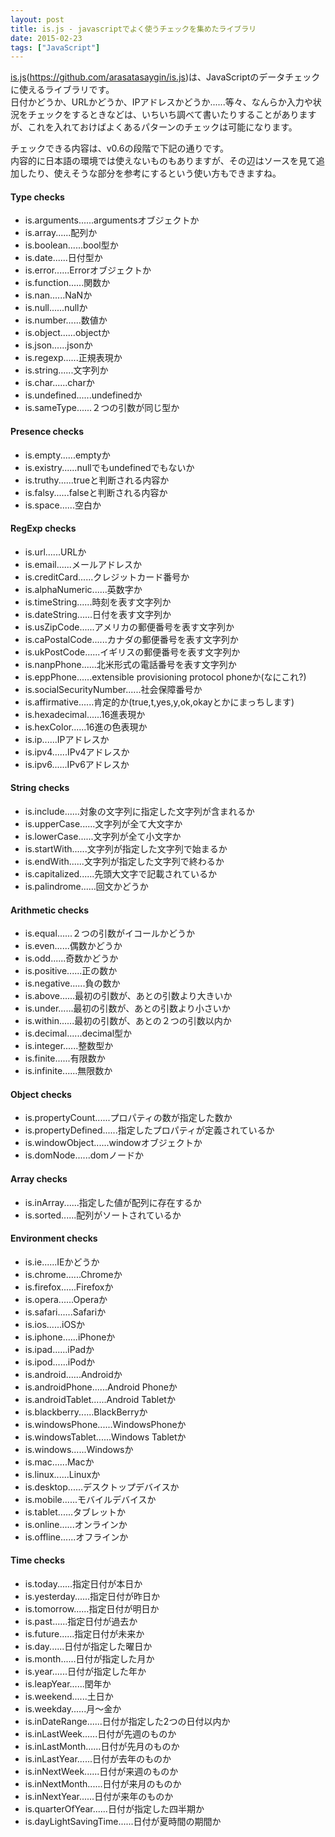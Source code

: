 ```yaml
---
layout: post
title: is.js - javascriptでよく使うチェックを集めたライブラリ
date: 2015-02-23
tags: ["JavaScript"]
---
```


[is.js](https://github.com/arasatasaygin/is.js)(https://github.com/arasatasaygin/is.js)は、JavaScriptのデータチェックに使えるライブラリです。  
日付かどうか、URLかどうか、IPアドレスかどうか......等々、なんらか入力や状況をチェックをするときなどは、いちいち調べて書いたりすることがありますが、これを入れておけばよくあるパターンのチェックは可能になります。

チェックできる内容は、v0.6の段階で下記の通りです。  
内容的に日本語の環境では使えないものもありますが、その辺はソースを見て追加したり、使えそうな部分を参考にするという使い方もできますね。

#### Type checks

*   is.arguments......argumentsオブジェクトか
*   is.array......配列か
*   is.boolean......bool型か
*   is.date......日付型か
*   is.error......Errorオブジェクトか
*   is.function......関数か
*   is.nan......NaNか
*   is.null......nullか
*   is.number......数値か
*   is.object......objectか
*   is.json......jsonか
*   is.regexp......正規表現か
*   is.string......文字列か
*   is.char......charか
*   is.undefined......undefinedか
*   is.sameType......２つの引数が同じ型か

#### Presence checks

*   is.empty......emptyか
*   is.existry......nullでもundefinedでもないか
*   is.truthy......trueと判断される内容か
*   is.falsy......falseと判断される内容か
*   is.space......空白か

#### RegExp checks

*   is.url......URLか
*   is.email......メールアドレスか
*   is.creditCard......クレジットカード番号か
*   is.alphaNumeric......英数字か
*   is.timeString......時刻を表す文字列か
*   is.dateString......日付を表す文字列か
*   is.usZipCode......アメリカの郵便番号を表す文字列か
*   is.caPostalCode......カナダの郵便番号を表す文字列か
*   is.ukPostCode......イギリスの郵便番号を表す文字列か
*   is.nanpPhone......北米形式の電話番号を表す文字列か
*   is.eppPhone......extensible provisioning protocol phoneか(なにこれ?)
*   is.socialSecurityNumber......社会保障番号か
*   is.affirmative......肯定的か(true,t,yes,y,ok,okayとかにまっちします)
*   is.hexadecimal......16進表現か
*   is.hexColor......16進の色表現か
*   is.ip......IPアドレスか
*   is.ipv4......IPv4アドレスか
*   is.ipv6......IPv6アドレスか

#### String checks

*   is.include......対象の文字列に指定した文字列が含まれるか
*   is.upperCase......文字列が全て大文字か
*   is.lowerCase......文字列が全て小文字か
*   is.startWith......文字列が指定した文字列で始まるか
*   is.endWith......文字列が指定した文字列で終わるか
*   is.capitalized......先頭大文字で記載されているか
*   is.palindrome......回文かどうか

#### Arithmetic checks

*   is.equal......２つの引数がイコールかどうか
*   is.even......偶数かどうか
*   is.odd......奇数かどうか
*   is.positive......正の数か
*   is.negative......負の数か
*   is.above......最初の引数が、あとの引数より大きいか
*   is.under......最初の引数が、あとの引数より小さいか
*   is.within......最初の引数が、あとの２つの引数以内か
*   is.decimal......decimal型か
*   is.integer......整数型か
*   is.finite......有限数か
*   is.infinite......無限数か

#### Object checks

*   is.propertyCount......プロパティの数が指定した数か
*   is.propertyDefined......指定したプロパティが定義されているか
*   is.windowObject......windowオブジェクトか
*   is.domNode......domノードか

#### Array checks

*   is.inArray......指定した値が配列に存在するか
*   is.sorted......配列がソートされているか

#### Environment checks

*   is.ie......IEかどうか
*   is.chrome......Chromeか
*   is.firefox......Firefoxか
*   is.opera......Operaか
*   is.safari......Safariか
*   is.ios......iOSか
*   is.iphone......iPhoneか
*   is.ipad......iPadか
*   is.ipod......iPodか
*   is.android......Androidか
*   is.androidPhone......Android Phoneか
*   is.androidTablet......Android Tabletか
*   is.blackberry......BlackBerryか
*   is.windowsPhone......WindowsPhoneか
*   is.windowsTablet......Windows Tabletか
*   is.windows......Windowsか
*   is.mac......Macか
*   is.linux......Linuxか
*   is.desktop......デスクトップデバイスか
*   is.mobile......モバイルデバイスか
*   is.tablet......タブレットか
*   is.online......オンラインか
*   is.offline......オフラインか

#### Time checks

*   is.today......指定日付が本日か
*   is.yesterday......指定日付が昨日か
*   is.tomorrow......指定日付が明日か
*   is.past......指定日付が過去か
*   is.future......指定日付が未来か
*   is.day......日付が指定した曜日か
*   is.month......日付が指定した月か
*   is.year......日付が指定した年か
*   is.leapYear......閏年か
*   is.weekend......土日か
*   is.weekday......月～金か
*   is.inDateRange......日付が指定した2つの日付以内か
*   is.inLastWeek......日付が先週のものか
*   is.inLastMonth......日付が先月のものか
*   is.inLastYear......日付が去年のものか
*   is.inNextWeek......日付が来週のものか
*   is.inNextMonth......日付が来月のものか
*   is.inNextYear......日付が来年のものか
*   is.quarterOfYear......日付が指定した四半期か
*   is.dayLightSavingTime......日付が夏時間の期間か